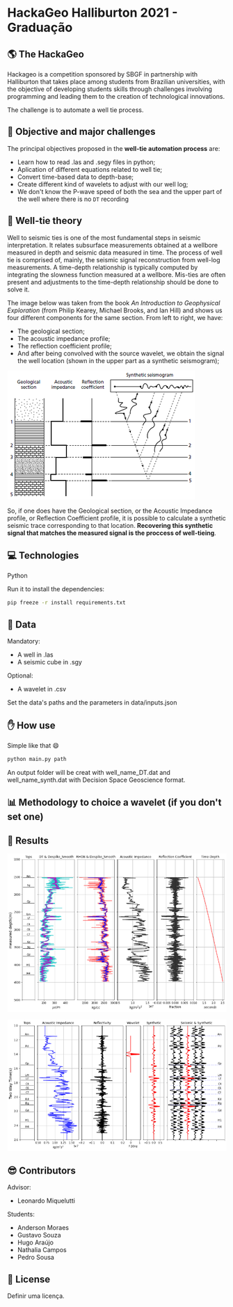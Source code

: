 # HackaGeo Halliburton 2021 - Graduação

## :earth_americas: The HackaGeo

Hackageo is a competition sponsored by SBGF in partnership with Halliburton that takes place among students from Brazilian universities, with the objective of developing students skills through challenges involving programming and leading them to the creation of technological innovations.

The challenge is to automate a well tie process.

## :dart: Objective and major challenges

The principal objectives proposed in the **well-tie automation process** are:
* Learn how to read .las and .segy files in python;
* Aplication of different equations related to well tie;
* Convert time-based data to depth-base;
* Create different kind of wavelets to adjust with our well log;
* We don't know the P-wave speed of both the sea and the upper part of the well where there is no `DT` recording

## :page_with_curl: Well-tie theory

Well to seismic ties is one of the most fundamental steps in seismic interpretation. It relates subsurface measurements obtained at a wellbore measured in depth and seismic data measured in time. The process of well tie is comprised of, mainly, the seismic signal reconstruction from well-log measurements. A time-depth relationship is typically computed by integrating the slowness function measured at a wellbore. Mis-ties are often present and adjustments to the time-depth relationship should be done to solve it. 

The image below was taken from the book *An Introduction to Geophysical Exploration* (from Philip Kearey, Michael Brooks, and Ian Hill) and shows us four different components for the same section. From left to right, we have:

* The geological section;
* The acoustic impedance profile;
* The reflection coefficient profile;
* And after being convolved with the source wavelet, we obtain the signal the well location (shown in the upper part as a synthetic seismogram);

![plot](notebooks/img/welltie.png)

So, if one does have the Geological section, or the Acoustic Impedance profile, or Reflection Coefficient profile, it is possible to calculate a synthetic seismic trace corresponding to that location. **Recovering this synthetic signal that matches the measured signal is the proccess of well-tieing**.

## :computer: Technologies

Python

Run it to install the dependencies:
```bash
pip freeze -r install requirements.txt
```

## :floppy_disk: Data

Mandatory:
* A well in .las
* A seismic cube in .sgy

Optional:
* A wavelet in .csv

Set the data's paths and the parameters in data/inputs.json

## :hand: How use

Simple like that :smile:
```python
python main.py path
```
An output folder will be creat with well_name_DT.dat and well_name_synth.dat with Decision Space Geoscience format.

## :bar_chart: Methodology to choice a wavelet (if you don't set one)

## :rocket: Results

![plot](notebooks/img/template_well_visualization.png)

![plot](notebooks/img/template_synth_visualization.png)

## :sunglasses: Contributors

Advisor:
* Leonardo Miquelutti

Students:
* Anderson Moraes
* Gustavo Souza
* Hugo Araújo
* Nathalia Campos
* Pedro Sousa

## :scroll: License

Definir uma licença.
